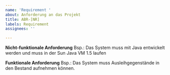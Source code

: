 ```yaml
---
name: 'Requirement '
about: Anforderung an das Projekt
title: ABR-[NR]
labels: Requirement
assignees: ''

---
```


**Nicht-funktionale Anforderung**
Bsp.: Das	System muss mit Java entwickelt werden und muss in der Sun Java VM 1.5 laufen	

**Funktionale Anforderung**
Bsp.: Das System muss Ausleihgegenstände in den Bestand aufnehmen können.
